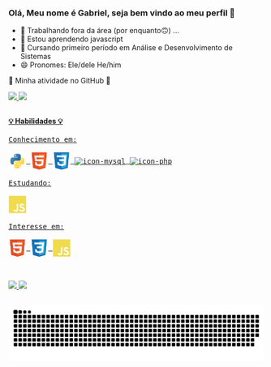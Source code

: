 ### Olá, Meu nome é Gabriel, seja bem vindo ao meu perfil 👋

- 🔭 Trabalhando fora da área (por enquanto🙃) ...
- 🌱 Estou aprendendo javascript
- 📜 Cursando primeiro período em Análise e Desenvolvimento de Sistemas
- 😄 Pronomes: Ele/dele He/him

🎲 Minha atividade no GitHub 🎲

<div>
  <a href="https://github.com/Gabolog">
  <img height="150em"  src="https://github-readme-stats.vercel.app/api?username=Gabolog&show_icons=true&theme=chartreuse-dark&include_all_commits=true&count_private=true"/>
  <img height="150em"  src="https://github-readme-stats.vercel.app/api/top-langs/?username=Gabolog&layout=compact&langs_count=8&theme=chartreuse-dark"/>
</div>    
  
##
  
#### 💡 Habilidades 💡
  
<div style="display: inline_block">
  <kbd align="center" background-color="coral">
    <kbd>Conhecimento em:</kbd>
    <br />
    <br />
     <img align="center" alt="icon-Python" height="35" src="https://raw.githubusercontent.com/devicons/devicon/master/icons/python/python-original.svg">
     <img align="center" alt="icon-HTML" height="35" src="https://raw.githubusercontent.com/devicons/devicon/master/icons/html5/html5-original.svg">
     <img align="center" alt="icon-CSS" height="35" src="https://raw.githubusercontent.com/devicons/devicon/master/icons/css3/css3-original.svg">
     <img align="center" alt="icon-mysql" height="35" src="https://cdn.jsdelivr.net/gh/devicons/devicon/icons/mysql/mysql-original.svg" />
     <img align="center" alt="icon-php" height="35" src="https://cdn.jsdelivr.net/gh/devicons/devicon/icons/php/php-plain.svg" />
<br />
<br /> 
</kbd>
  
<kbd align="center" color="purple">
<kbd>Estudando:</kbd>
 <br />
 <br /> 
  <img align="center" alt="icon-Js" height="35" src="https://raw.githubusercontent.com/devicons/devicon/master/icons/javascript/javascript-plain.svg">
<br />
<br />
</kbd> 
  
  
 
  
<kbd align="center">
<kbd>Interesse em:</kbd>
 <br />
 <br />  
  <img align="center" alt="icon-HTML" height="35" src="https://raw.githubusercontent.com/devicons/devicon/master/icons/html5/html5-original.svg">
  <img align="center" alt="icon-CSS" height="35" src="https://raw.githubusercontent.com/devicons/devicon/master/icons/css3/css3-original.svg">
  <img align="center" alt="icon-Js" height="35" src="https://raw.githubusercontent.com/devicons/devicon/master/icons/javascript/javascript-plain.svg">
<br />
<br />
</kbd>  
  
  ##
  
  <div>
      <a href="https://www.linkedin.com/in/gabriel-santos-a60414b8/" target="_blank"><img src="https://img.shields.io/badge/LinkedIn-0077B5?style=for-the-badge&logo=linkedin&logoColor=white" target="_blank">
    </a> 
    <a href="https://www.instagram.com/cabalogb/" target="_blank"><img src="https://img.shields.io/badge/Instagram-E4405F?style=for-the-badge&logo=instagram&logoColor=white" targer="_blank"></a>

  </div>
  
  ##

  ![Snake animation](https://github.com/Gabolog/Gabolog/blob/output/github-contribution-grid-snake.svg)   
